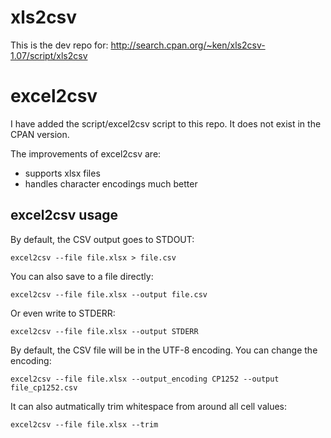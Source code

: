 xls2csv
=======

This is the dev repo for:
http://search.cpan.org/~ken/xls2csv-1.07/script/xls2csv

excel2csv
=========

I have added the script/excel2csv script to this repo.
It does not exist in the CPAN version.

The improvements of excel2csv are:

* supports xlsx files
* handles character encodings much better

excel2csv usage
---------------

By default, the CSV output goes to STDOUT:

    excel2csv --file file.xlsx > file.csv
    
You can also save to a file directly:

    excel2csv --file file.xlsx --output file.csv
    
Or even write to STDERR:

    excel2csv --file file.xlsx --output STDERR

By default, the CSV file will be in the UTF-8 encoding.
You can change the encoding:

    excel2csv --file file.xlsx --output_encoding CP1252 --output file_cp1252.csv

It can also autmatically trim whitespace from around all cell values:

    excel2csv --file file.xlsx --trim
